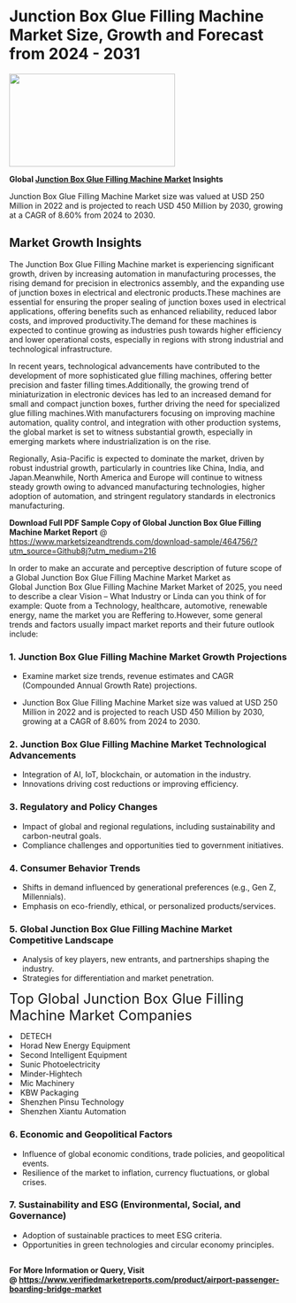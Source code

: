 <H1>Junction Box Glue Filling Machine Market Size, Growth and Forecast from 2024 - 2031</H1><img class="aligncenter size-medium wp-image-584254" src="https://thirdeyenews.in/wp-content/uploads/2024/09/Global-Market-Research-300x168.jpeg" alt="" width="300" height="168" /><p><strong>Global&nbsp;<a href="https://www.marketsizeandtrends.com/download-sample/464756/?utm_source=Github8j?utm_medium=216">Junction Box Glue Filling Machine Market</a> Insights</strong></p><p>Junction Box Glue Filling Machine Market size was valued at USD 250 Million in 2022 and is projected to reach USD 450 Million by 2030, growing at a CAGR of 8.60% from 2024 to 2030.</p><p><h2>Market Growth Insights</h2> <p>The Junction Box Glue Filling Machine market is experiencing significant growth, driven by increasing automation in manufacturing processes, the rising demand for precision in electronics assembly, and the expanding use of junction boxes in electrical and electronic products.These machines are essential for ensuring the proper sealing of junction boxes used in electrical applications, offering benefits such as enhanced reliability, reduced labor costs, and improved productivity.The demand for these machines is expected to continue growing as industries push towards higher efficiency and lower operational costs, especially in regions with strong industrial and technological infrastructure.</p> <p>In recent years, technological advancements have contributed to the development of more sophisticated glue filling machines, offering better precision and faster filling times.Additionally, the growing trend of miniaturization in electronic devices has led to an increased demand for small and compact junction boxes, further driving the need for specialized glue filling machines.With manufacturers focusing on improving machine automation, quality control, and integration with other production systems, the global market is set to witness substantial growth, especially in emerging markets where industrialization is on the rise.</p> <p>Regionally, Asia-Pacific is expected to dominate the market, driven by robust industrial growth, particularly in countries like China, India, and Japan.Meanwhile, North America and Europe will continue to witness steady growth owing to advanced manufacturing technologies, higher adoption of automation, and stringent regulatory standards in electronics manufacturing.</p> <p><span class=""><strong>Download Full PDF Sample Copy of Global Junction Box Glue Filling Machine Market Report</strong> @ <a href="https://www.marketsizeandtrends.com/download-sample/464756/?utm_source=Github8j?utm_medium=216" target="_blank">https://www.marketsizeandtrends.com/download-sample/464756/?utm_source=Github8j?utm_medium=216</a></span></p><p>In order to make an accurate and perceptive description of future scope of a Global&nbsp;Junction Box Glue Filling Machine Market Market as Global&nbsp;Junction Box Glue Filling Machine Market Market of 2025, you need to describe a clear Vision &ndash; What Industry or Linda can you think of for example: Quote from a Technology, healthcare, automotive, renewable energy, name the market you are Reffering to.However, some general trends and factors usually impact market reports and their future outlook include:</p><h3>1.&nbsp;<strong>Junction Box Glue Filling Machine Market Growth Projections</strong></h3><ul><li>Examine market size trends, revenue estimates and CAGR (Compounded Annual Growth Rate) projections.</li><li><p>Junction Box Glue Filling Machine Market size was valued at USD 250 Million in 2022 and is projected to reach USD 450 Million by 2030, growing at a CAGR of 8.60% from 2024 to 2030.</p></li></ul><h3>2.&nbsp;<strong>Junction Box Glue Filling Machine Market Technological Advancements</strong></h3><ul><li>Integration of AI, IoT, blockchain, or automation in the industry.</li><li>Innovations driving cost reductions or improving efficiency.</li></ul><h3>3.&nbsp;<strong>Regulatory and Policy Changes</strong></h3><ul><li>Impact of global and regional regulations, including sustainability and carbon-neutral goals.</li><li>Compliance challenges and opportunities tied to government initiatives.</li></ul><h3>4.&nbsp;<strong>Consumer Behavior Trends</strong></h3><ul><li>Shifts in demand influenced by generational preferences (e.g., Gen Z, Millennials).</li><li>Emphasis on eco-friendly, ethical, or personalized products/services.</li></ul><h3>5.&nbsp;<strong>Global Junction Box Glue Filling Machine Market Competitive Landscape</strong></h3><ul><li>Analysis of key players, new entrants, and partnerships shaping the industry.</li><li>Strategies for differentiation and market penetration.</li></ul><p data-pm-slice="1 1 []"><span style="color: inherit; font-family: inherit; font-size: 25px;">Top Global Junction Box Glue Filling Machine Market Companies</span></p><div class="" data-test-id=""><p><li>DETECH</li><li> Horad New Energy Equipment</li><li> Second Intelligent Equipment</li><li> Sunic Photoelectricity</li><li> Minder-Hightech</li><li> Mic Machinery</li><li> KBW Packaging</li><li> Shenzhen Pinsu Technology</li><li> Shenzhen Xiantu Automation</li></p></div><h3>6.&nbsp;<strong>Economic and Geopolitical Factors</strong></h3><ul><li>Influence of global economic conditions, trade policies, and geopolitical events.</li><li>Resilience of the market to inflation, currency fluctuations, or global crises.</li></ul><h3>7.&nbsp;<strong>Sustainability and ESG (Environmental, Social, and Governance)</strong></h3><ul><li>Adoption of sustainable practices to meet ESG criteria.</li><li>Opportunities in green technologies and circular economy principles.</li></ul><h2><strong style="font-size: 14px;">For More Information or Query, Visit @&nbsp;</strong><a style="background-color: #ffffff; font-size: 14px;" href="https://www.marketsizeandtrends.com/report/junction-box-glue-filling-machine-market/" target="_blank">https://www.verifiedmarketreports.com/product/airport-passenger-boarding-bridge-market</a></h2>
